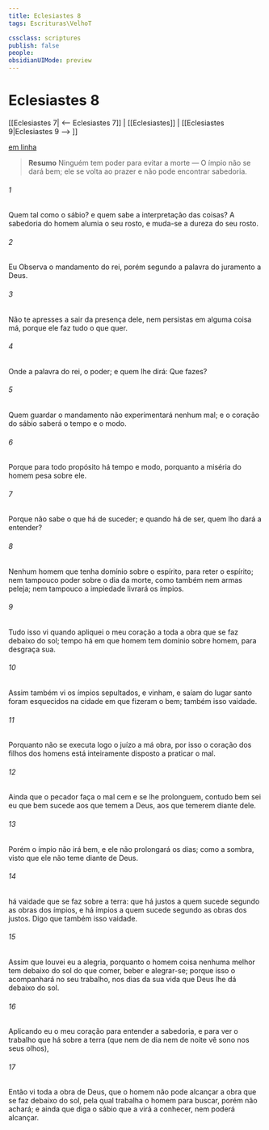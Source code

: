 ```yaml
---
title: Eclesiastes 8
tags: Escrituras\VelhoT

cssclass: scriptures
publish: false
people:
obsidianUIMode: preview
---
```


# Eclesiastes 8
[[Eclesiastes 7| <-- Eclesiastes 7]] | [[Eclesiastes]] | [[Eclesiastes 9|Eclesiastes 9 --> ]]

[em linha](https://churchofjesuschrist.org/study/scriptures/ot/eccl/8?lang=por)

> __Resumo__
Ninguém tem poder para evitar a morte — O ímpio não se dará bem; ele se volta ao prazer e não pode encontrar sabedoria.

###### 1 
Quem  tal como o sábio? e quem sabe a interpretação das coisas? A sabedoria do homem alumia o seu rosto, e muda-se a dureza do seu rosto.

###### 2 
Eu  Observa o mandamento do rei, porém segundo a palavra do juramento  a Deus.

###### 3 
Não te apresses a sair da presença dele, nem persistas em alguma coisa má, porque ele faz tudo o que quer.

###### 4 
Onde  a palavra do rei,  o poder; e quem lhe dirá: Que fazes?

###### 5 
Quem guardar o mandamento não experimentará nenhum mal; e o coração do sábio saberá o tempo e o modo.

###### 6 
Porque para todo propósito há  tempo e  modo, porquanto a miséria do homem pesa sobre ele.

###### 7 
Porque não sabe o que há de suceder; e quando há de ser, quem lho dará a entender?

###### 8 
Nenhum homem  que tenha domínio sobre o espírito, para reter o espírito; nem tampouco  poder sobre o dia da morte, como também nem armas  peleja; nem tampouco a impiedade livrará os ímpios.

###### 9 
Tudo isso vi quando apliquei o meu coração a toda a obra que se faz debaixo do sol; tempo há em que  homem tem domínio sobre  homem, para desgraça sua.

###### 10 
Assim também vi os ímpios sepultados, e  vinham, e saíam do lugar santo foram esquecidos na cidade em que fizeram o bem; também isso  vaidade.

###### 11 
Porquanto não se executa logo o juízo  a má obra, por isso o coração dos filhos dos homens está inteiramente disposto a praticar o mal.

###### 12 
Ainda que o pecador faça o mal cem  e  se lhe prolonguem, contudo bem sei eu que bem sucede aos que temem a Deus, aos que temerem diante dele.

###### 13 
Porém o ímpio não irá bem, e ele não prolongará os  dias;  como a sombra, visto que ele não teme diante de Deus.

###### 14 
 há  vaidade que se faz sobre a terra: que há justos a quem sucede segundo as obras dos ímpios, e há ímpios a quem sucede segundo as obras dos justos. Digo que também isso  vaidade.

###### 15 
Assim que louvei eu a alegria, porquanto o homem coisa nenhuma melhor tem debaixo do sol do que comer, beber e alegrar-se; porque isso o acompanhará no seu trabalho, nos dias da sua vida que Deus lhe dá debaixo do sol.

###### 16 
Aplicando eu o meu coração para entender a sabedoria, e para ver o trabalho que há sobre a terra (que nem de dia nem de noite vê  sono nos seus olhos),

###### 17 
Então vi toda a obra de Deus, que o homem não pode alcançar a obra que se faz debaixo do sol, pela qual trabalha o homem para  buscar, porém não  achará; e ainda que diga o sábio que a virá a conhecer, nem  poderá alcançar.

